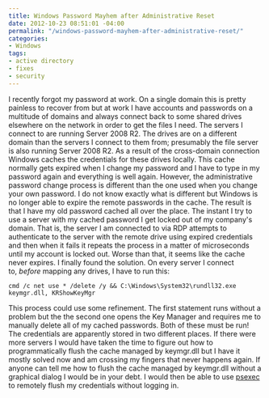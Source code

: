```yaml
---
title: Windows Password Mayhem after Administrative Reset
date: 2012-10-23 08:51:01 -04:00
permalink: "/windows-password-mayhem-after-administrative-reset/"
categories:
- Windows
tags:
- active directory
- fixes
- security
---
```


I recently forgot my password at work. On a single domain this is pretty painless to recover from but at work I have accounts and passwords on a multitude of domains and always connect back to some shared drives elsewhere on the network in order to get the files I need. The servers I connect to are running Server 2008 R2. The drives are on a different domain than the servers I connect to them from; presumably the file server is also running Server 2008 R2. As a result of the cross-domain connection Windows caches the credentials for these drives locally. This cache normally gets expired when I change my password and I have to type in my password again and everything is well again. However, the administrative password change process is different than the one used when you change your own password. I do not know exactly what is different but Windows is no longer able to expire the remote passwords in the cache. The result is that I have my old password cached all over the place. The instant I try to use a server with my cached password I get locked out of my company's domain. That is, the server I am connected to via RDP attempts to authenticate to the server with the remote drive using expired credentials and then when it fails it repeats the process in a matter of microseconds until my account is locked out. Worse than that, it seems like the cache never expires. I finally found the solution. On every server I connect to, _before_ mapping any drives, I have to run this:

    cmd /c net use * /delete /y && C:\Windows\System32\rundll32.exe keymgr.dll, KRShowKeyMgr

This process could use some refinement. The first statement runs without a problem but the the second one opens the Key Manager and requires me to manually delete all of my cached passwords. Both of these must be run! The credentials are apparently stored in two different places. If there were more servers I would have taken the time to figure out how to programmatically flush the cache managed by keymgr.dll but I have it mostly solved now and am crossing my fingers that never happens again. If anyone can tell me how to flush the cache managed by keymgr.dll without a graphical dialog I would be in your debt. I would then be able to use [psexec](http://technet.microsoft.com/en-us/sysinternals/bb897553.aspx) to remotely flush my credentials without logging in.
